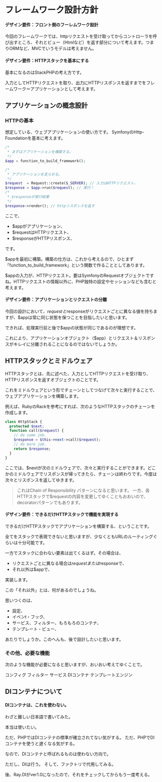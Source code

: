 フレームワーク設計方針
==================

#### デザイン要件：フロント側のフーレムワーク設計

今回のフレームワークでは、httpリクエストを受け取ってからコントローラを呼び出すところ、それとビュー（Htmlなど）を返す部分について考えます。つまりORMなど、MVCでいうモデルは考えません。

#### デザイン要件：HTTPスタックを基本にする

基本になるのはStackPHPの考え方です。

入力としてHTTPリクエストを取り、出力にHTTPリスポンスを返すまでをフレームワーク＝アプリケーションとして考えます。


アプリケーションの概念設計
----------------

### HTTPの基本

想定している、ウェブアプリケーションの使い方です。
SymfonyのHttp-Foundationを基本に考えます。

```php
/*
 * まずはアプリケーションを構築する。
 */
$app = function_to_build_framework();

/*
 * アプリケーションを走らせる。
 */
$request  = Request::create($_SERVER); // 入力はHTTPリクエスト。
$response = $app->run($request); // 実行！
/*
 * $responseが実行結果
 */
$response->render(); // httpリスポンスを返す
```

ここで、
*   $appがアプリケーション、
*   $requestはHTTPリクエスト、
*   $responseがHTTPリスポンス、

です。

$appを最初に構築。構築の仕方は、これから考えるので、ひとまず「function_to_build_framework」という関数で作ることとしてあります。

$appの入力が、HTTPリクエスト。要はSymfonyのRequestオブジェクトですね。HTTPリクエストの情報以外に、PHP独特の設定やセッションなども含むと考えます。

#### デザイン要件：アプリケーションとリクエストの分離

今回の設計において、$requestと$responseがリクエストごとに異なる値を持ちますが、$appは常に同じ状態を保つことを目指したいと思います。

できれば、処理実行前と後で$appの状態が同じであるのが理想です。

これにより、アプリケーションオブジェクト（$app）とリクエスト＆リスポンスがキレイに分離されることになるのではないでしょうか。


HTTPスタックとミドルウェア
----------------------

HTTPスタックとは、先に述べた、入力としてHTTPリクエストを受け取り、HTTPリスポンスを返すオブジェクトのことです。

これをミドルウェアという形でチェーンとしてつなげて次々と実行することで、ウェブアプリケーションを構築します。

例えば、RubyのRackを参考にすれば、次のようなHTTPスタックのチェーンを作成します。

```php
class HttpStack {
  protected $next;
  function call($request) {
    // do some job.
    $response = $this->next->call($request);
    // do more job.
    return $response;
  }
}
```

ここでは、$nextが次のミドルウェアで、次々と実行することができます。どこかのミドルウェアでリスポンスが帰ってきたら、チェーンは終わりです。今度は次々とリスポンスを返してゆきます。

> これはChain of Responsibility パターンになると思います。
> 一方、各HTTPスタックで$requestの内容を変更してゆくこともおおいので、decoratorパターンでもあります。

#### デザイン要件：できるだけHTTPスタックで機能を実現する

できるだけHTTPスタックでアプリケーションを構築する、ということです。

全てをスタックで表現できないと思いますが、少なくともURLのルーティングぐらいは十分可能です。

一方でスタックに合わない要素は出てくるはず。その場合は、
*   リクエストごとに異なる場合は$requestまたは$responseで、
*   それ以外は$appで、

実装します。

この「それ以外」とは、何があるのでしょうね。

思いつくのは、
*   設定、
*   イベンt・フック、
*   サービス、フィルター、もろもろのコンテナ、
*   テンプレート・ビュー、

あたりでしょうか。このへんも、後で設計したいと思います。


### その他、必要な機能

次のような機能が必要になると思いますが、おいおい考えてゆくことで。

コンフィグ
フィルター
サービス
DIコンテナ
テンプレートエンジン


DIコンテナについて
---------------

#### DIコンテナは、これを使わない。

わざと難しい日本語で書いてみた。

本当は使いたい。

ただ、PHPではDIコンテナの標準が確立されてない気がする。
ただ、PHPでDIコンテナを使うと遅くなる気がする。

なので、DIコンテナと呼ばれるものは使わない方向で。

ただし、DIは行う。
そして、ファクトリで代用してみる。

後、Ray.DIがver1.0になったので、それをチェックしてからもう一度考える。


